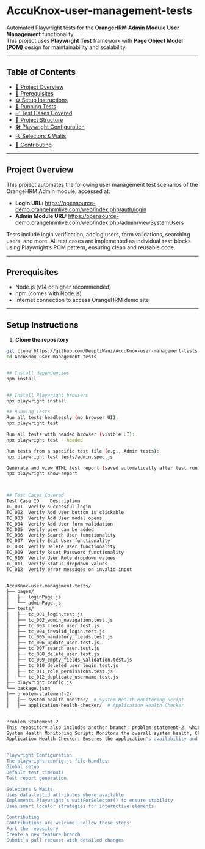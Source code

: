 # AccuKnox-user-management-tests

Automated Playwright tests for the **OrangeHRM Admin Module User Management** functionality.  
This project uses **Playwright Test** framework with **Page Object Model (POM)** design for maintainability and scalability.

---

## Table of Contents

- [📌 Project Overview](#project-overview)  
- [🔧 Prerequisites](#prerequisites)  
- [⚙️ Setup Instructions](#setup-instructions)  
- [🚀 Running Tests](#running-tests)  
- [✅ Test Cases Covered](#test-cases-covered)
- [📂 Project Structure](#project-structure)  
- [🛠️ Playwright Configuration](#playwright-configuration)  
- [🔍 Selectors & Waits](#selectors--waits)  
- [🤝 Contributing](#contributing)  

---

## Project Overview

This project automates the following user management test scenarios of the OrangeHRM Admin module, accessed at:

- **Login URL:** https://opensource-demo.orangehrmlive.com/web/index.php/auth/login  
- **Admin Module URL:** https://opensource-demo.orangehrmlive.com/web/index.php/admin/viewSystemUsers  

Tests include login verification, adding users, form validations, searching users, and more. All test cases are implemented as individual `test` blocks using Playwright’s POM pattern, ensuring clean and reusable code.

---

## Prerequisites

- Node.js (v14 or higher recommended)  
- npm (comes with Node.js)  
- Internet connection to access OrangeHRM demo site  

---

## Setup Instructions

1. **Clone the repository**

```bash
git clone https://github.com/DeeptiWani/AccuKnox-user-management-tests.git
cd AccuKnox-user-management-tests


## Install dependencies
npm install


## Install Playwright browsers
npx playwright install

## Running Tests
Run all tests headlessly (no browser UI):
npx playwright test

Run all tests with headed browser (visible UI):
npx playwright test --headed

Run tests from a specific test file (e.g., Admin tests):
npx playwright test tests/admin.spec.js

Generate and view HTML test report (saved automatically after test run):
npx playwright show-report



## Test Cases Covered
Test Case ID	Description
TC_001	Verify successful login
TC_002	Verify Add User button is clickable
TC_003	Verify Add User modal opens
TC_004	Verify Add User form validation
TC_005	Verify user can be added
TC_006	Verify Search User functionality
TC_007	Verify Edit User functionality
TC_008	Verify Delete User functionality
TC_009	Verify Reset Password functionality
TC_010	Verify User Role dropdown values
TC_011	Verify Status dropdown values
TC_012	Verify error messages on invalid input


AccuKnox-user-management-tests/
├── pages/
│   ├── loginPage.js
│   └── adminPage.js
├── tests/
│   ├── tc_001_login.test.js
│   ├── tc_002_admin_navigation.test.js
│   ├── tc_003_create_user.test.js
│   ├── tc_004_invalid_login.test.js
│   ├── tc_005_mandatory_fields.test.js
│   ├── tc_006_update_user.test.js
│   ├── tc_007_search_user.test.js
│   ├── tc_008_delete_user.test.js
│   ├── tc_009_empty_fields_validation.test.js
│   ├── tc_010_deleted_user_login.test.js
│   ├── tc_011_role_permissions.test.js
│   └── tc_012_duplicate_username.test.js
├── playwright.config.js
└── package.json
│── problem-statement-2/
│   │── system-health-monitor/  # System Health Monitoring Script
│   │── application-health-checker/  # Application Health Checker


Problem Statement 2
This repository also includes another branch: problem-statement-2, which consists of:
System Health Monitoring Script: Monitors the overall system health, CPU/memory usage, and stability.
Application Health Checker: Ensures the application's availability and response times meet expected standards.


Playwright Configuration
The playwright.config.js file handles:
Global setup
Default test timeouts
Test report generation

Selectors & Waits
Uses data-testid attributes where available
Implements Playwright’s waitForSelector() to ensure stability
Uses smart locator strategies for interactive elements

Contributing
Contributions are welcome! Follow these steps:
Fork the repository
Create a new feature branch
Submit a pull request with detailed changes


